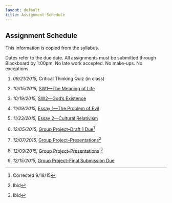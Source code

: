 ```yaml
---
layout: default
title: Assignment Schedule
---
```




## Assignment Schedule
This information is copied from the syllabus. 

Dates refer to the due date. All assignments must be submitted through
Blackboard by 1:00pm. No late work accepted. No make-ups. No exceptions.

1.  *09/21/2015,* Critical Thinking Quiz (in class)

2.  *10/05/2015,* [SW1—The Meaning of
    Life](http://scoconno.github.io/Teaching/Examined/Meaning/SW1/)

3.  *10/19/2015,* [SW2—God’s
    Existence](http://scoconno.github.io/Teaching/Examined/God/SW2/)

4.  *11/09/2015,* [Essay 1—The Problem of
    Evil](http://scoconno.github.io/Teaching/Examined/God/Essay1)

5.  *11/23/2015,* [Essay 2—Cultural Relativism](http://scoconno.github.io/Teaching/Examined/Ethics/Essay/)

6.  *12/05/2015,* [Group Project–Draft 1
    Due](http://scoconno.github.io/Teaching/Examined/Applied/Group/)[^1]

7.  *12/07/2015,* [Group
    Project–Presentations](http://scoconno.github.io/Teaching/Examined/Applied/Group/)[^2]

8.  *12/09/2015,* [Group
    Project–Presentations](http://scoconno.github.io/Teaching/Examined/Applied/Group/)
    [^3]

9.  *12/15/2015,* [Group Project–Final Submission
    Due](http://scoconno.github.io/Teaching/Examined/Applied/Group/)

[^1]: Corrected 9/18/15

[^2]: Ibid

[^3]: Ibid